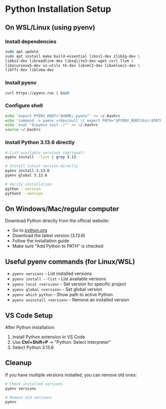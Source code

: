 # Python Installation Setup

## On WSL/Linux (using pyenv)

### Install dependencies

```bash
sudo apt update
sudo apt install make build-essential libssl-dev zlib1g-dev \
libbz2-dev libreadline-dev libsqlite3-dev wget curl llvm \
libncursesw5-dev xz-utils tk-dev libxml2-dev libxmlsec1-dev \
libffi-dev liblzma-dev
```

### Install pyenv

```bash
curl https://pyenv.run | bash
```

### Configure shell

```bash
echo 'export PYENV_ROOT="$HOME/.pyenv"' >> ~/.bashrc
echo 'command -v pyenv >/dev/null || export PATH="$PYENV_ROOT/bin:$PATH"' >> ~/.bashrc
echo 'eval "$(pyenv init -)"' >> ~/.bashrc
source ~/.bashrc
```

### Install Python 3.13.6 directly

```bash
# List available versions (optional)
pyenv install --list | grep 3.13

# Install latest version directly
pyenv install 3.13.6
pyenv global 3.13.6

# Verify installation
python --version
python3 --version
```

## On Windows/Mac/regular computer

Download Python directly from the official website:

- Go to [python.org](https://www.python.org/downloads/)
- Download the latest version (3.13.6)
- Follow the installation guide
- Make sure "Add Python to PATH" is checked

## Useful pyenv commands (for Linux/WSL)

- `pyenv versions` - List installed versions
- `pyenv install --list` - List available versions
- `pyenv local <version>` - Set version for specific project
- `pyenv global <version>` - Set global version
- `pyenv which python` - Show path to active Python
- `pyenv uninstall <version>` - Remove an installed version

## VS Code Setup

After Python installation:

1. Install Python extension in VS Code
2. Use **Ctrl+Shift+P** → "Python: Select Interpreter"
3. Select Python 3.13.6

## Cleanup

If you have multiple versions installed, you can remove old ones:

```bash
# Check installed versions
pyenv versions

# Remove old versions
pyenv
```

